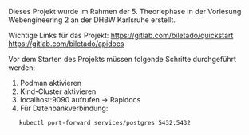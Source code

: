 Dieses Projekt wurde im Rahmen der 5. Theoriephase in der Vorlesung Webengineering 2 an der DHBW Karlsruhe erstellt. 

Wichtige Links für das Projekt:
https://gitlab.com/biletado/quickstart
https://gitlab.com/biletado/apidocs

Vor dem Starten des Projekts müssen folgende Schritte durchgeführt werden:
1. Podman aktivieren 
2. Kind-Cluster aktivieren
3. localhost:9090 aufrufen -> Rapidocs 
4. Für Datenbankverbindung:

```bash
   kubectl port-forward services/postgres 5432:5432 


